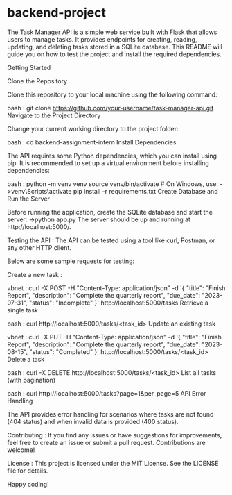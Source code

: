 # backend-project
The Task Manager API is a simple web service built with Flask that allows users to manage tasks. It 
provides endpoints for creating, reading, updating, and deleting tasks stored in a SQLite database. 
This README will guide you on how to test the project and install the required dependencies.

Getting Started

Clone the Repository

Clone this repository to your local machine using the following command:

bash : 
git clone https://github.com/your-username/task-manager-api.git
Navigate to the Project Directory

Change your current working directory to the project folder:

bash : 
cd backend-assignment-intern
Install Dependencies

The API requires some Python dependencies, which you can install using pip. 
It is recommended to set up a virtual environment before installing dependencies:

bash : 
python -m venv venv
source venv/bin/activate  # On Windows, use: ->venv\Scripts\activate
pip install -r requirements.txt
Create Database and Run the Server

Before running the application, create the SQLite database and start the server:
->python app.py
The server should be up and running at http://localhost:5000/.

Testing the API :
The API can be tested using a tool like curl, Postman, or any other HTTP client. 

Below are some sample requests for testing:

Create a new task : 

vbnet : 
curl -X POST -H "Content-Type: application/json" -d '{
    "title": "Finish Report",
    "description": "Complete the quarterly report",
    "due_date": "2023-07-31",
    "status": "Incomplete"
}' http://localhost:5000/tasks
Retrieve a single task

bash : 
curl http://localhost:5000/tasks/<task_id>
Update an existing task

vbnet : 
curl -X PUT -H "Content-Type: application/json" -d '{
    "title": "Finish Report",
    "description": "Complete the quarterly report",
    "due_date": "2023-08-15",
    "status": "Completed"
}' http://localhost:5000/tasks/<task_id>
Delete a task

bash : 
curl -X DELETE http://localhost:5000/tasks/<task_id>
List all tasks (with pagination)

bash : 
curl http://localhost:5000/tasks?page=1&per_page=5
API Error Handling

The API provides error handling for scenarios where tasks are not found (404 status) and when invalid data is provided (400 status).

Contributing : If you find any issues or have suggestions for improvements, feel free to create an issue or submit a pull request. Contributions are welcome!

License : This project is licensed under the MIT License. See the LICENSE file for details.

Happy coding!
